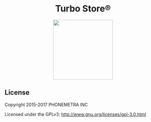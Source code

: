 <h1 align="center">Turbo Store®</h1>

<p align="center"><img src="https://github.com/Phonemetra/TurboStore/blob/master/app/res/drawable-xxxhdpi/ic_launcher.png" width="192" height="192"></p>



## License

Copyright 2015-2017 PHONEMETRA INC

Licensed under the GPLv3: http://www.gnu.org/licenses/gpl-3.0.html
